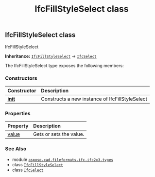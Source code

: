 ﻿---
title: IfcFillStyleSelect class
second_title: Aspose.CAD for Python via .NET API References
description: 
type: docs
weight: 450
url: /python-net/aspose.cad.fileformats.ifc.ifc2x3.types/ifcfillstyleselect/
is_root: false
---

## IfcFillStyleSelect class

IfcFillStyleSelect



**Inheritance:** [`IfcFillStyleSelect`](/cad/python-net/aspose.cad.fileformats.ifc.ifc2x3.types/ifcfillstyleselect) → 
[`IfcSelect`](/cad/python-net/aspose.cad.fileformats.ifc/ifcselect)



The IfcFillStyleSelect type exposes the following members:

### Constructors
| Constructor | Description |
| :- | :- |
| [__init__](/cad/python-net/aspose.cad.fileformats.ifc.ifc2x3.types/ifcfillstyleselect/__init__/#) | Constructs a new instance of IfcFillStyleSelect |


### Properties
| Property | Description |
| :- | :- |
| [value](/cad/python-net/aspose.cad.fileformats.ifc.ifc2x3.types/ifcfillstyleselect/value) | Gets or sets the value. |



### See Also
* module [`aspose.cad.fileformats.ifc.ifc2x3.types`](..)
* class [`IfcFillStyleSelect`](/cad/python-net/aspose.cad.fileformats.ifc.ifc2x3.types/ifcfillstyleselect)
* class [`IfcSelect`](/cad/python-net/aspose.cad.fileformats.ifc/ifcselect)
